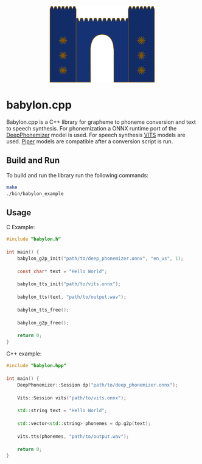 <div align="center">
  <img alt="logo" height="200px" src="babylon.svg">
</div>

# babylon.cpp

Babylon.cpp is a C++ library for grapheme to phoneme conversion and text to speech synthesis. 
For phonemization a ONNX runtime port of the [DeepPhonemizer](https://github.com/as-ideas/DeepPhonemizer) model is used. 
For speech synthesis [VITS](https://github.com/jaywalnut310/vits) models are used. 
[Piper](https://github.com/rhasspy/piper) models are compatible after a conversion script is run.

## Build and Run

To build and run the library run the following commands:

```bash
make
./bin/babylon_example
```

## Usage

C Example:

```c
#include "babylon.h"

int main() {
    babylon_g2p_init("path/to/deep_phonemizer.onnx", "en_us", 1);

    const char* text = "Hello World";

    babylon_tts_init("path/to/vits.onnx");

    babylon_tts(text, "path/to/output.wav");

    babylon_tts_free();
    
    babylon_g2p_free();

    return 0;
}
```


C++ example:

```cpp
#include "babylon.hpp"

int main() {
    DeepPhonemizer::Session dp("path/to/deep_phonemizer.onnx");

    Vits::Session vits("path/to/vits.onnx");

    std::string text = "Hello World";

    std::vector<std::string> phonemes = dp.g2p(text);

    vits.tts(phonemes, "path/to/output.wav");

    return 0;
}
```